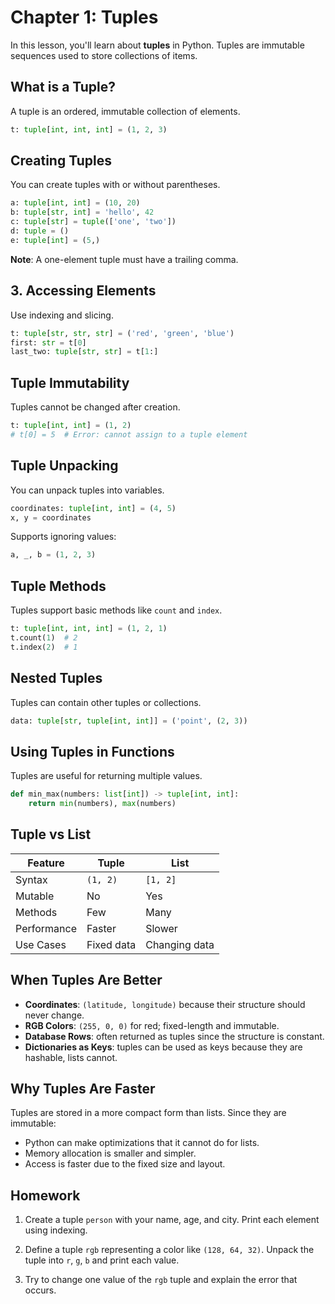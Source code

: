# Chapter 1: Tuples

In this lesson, you'll learn about **tuples** in Python. Tuples are immutable sequences used to store collections of items.


## What is a Tuple?

A tuple is an ordered, immutable collection of elements.

```python
t: tuple[int, int, int] = (1, 2, 3)
```

## Creating Tuples

You can create tuples with or without parentheses.

```python
a: tuple[int, int] = (10, 20)
b: tuple[str, int] = 'hello', 42
c: tuple[str] = tuple(['one', 'two'])
d: tuple = ()
e: tuple[int] = (5,)
```

**Note**: A one-element tuple must have a trailing comma.


## 3. Accessing Elements

Use indexing and slicing.

```python
t: tuple[str, str, str] = ('red', 'green', 'blue')
first: str = t[0]
last_two: tuple[str, str] = t[1:]
```

## Tuple Immutability

Tuples cannot be changed after creation.

```python
t: tuple[int, int] = (1, 2)
# t[0] = 5  # Error: cannot assign to a tuple element
```

## Tuple Unpacking

You can unpack tuples into variables.

```python
coordinates: tuple[int, int] = (4, 5)
x, y = coordinates
```

Supports ignoring values:

```python
a, _, b = (1, 2, 3)
```

## Tuple Methods

Tuples support basic methods like `count` and `index`.

```python
t: tuple[int, int, int] = (1, 2, 1)
t.count(1)  # 2
t.index(2)  # 1
```

## Nested Tuples

Tuples can contain other tuples or collections.

```python
data: tuple[str, tuple[int, int]] = ('point', (2, 3))
```

## Using Tuples in Functions

Tuples are useful for returning multiple values.

```python
def min_max(numbers: list[int]) -> tuple[int, int]:
    return min(numbers), max(numbers)
```

## Tuple vs List

| Feature     | Tuple      | List          |
| ----------- | ---------- | ------------- |
| Syntax      | `(1, 2)`   | `[1, 2]`      |
| Mutable     | No         | Yes           |
| Methods     | Few        | Many          |
| Performance | Faster     | Slower        |
| Use Cases   | Fixed data | Changing data |


## When Tuples Are Better

* **Coordinates**: `(latitude, longitude)` because their structure should never change.
* **RGB Colors**: `(255, 0, 0)` for red; fixed-length and immutable.
* **Database Rows**: often returned as tuples since the structure is constant.
* **Dictionaries as Keys**: tuples can be used as keys because they are hashable, lists cannot.


## Why Tuples Are Faster

Tuples are stored in a more compact form than lists. Since they are immutable:

* Python can make optimizations that it cannot do for lists.
* Memory allocation is smaller and simpler.
* Access is faster due to the fixed size and layout.


## Homework

1. Create a tuple `person` with your name, age, and city. Print each element using indexing.

2. Define a tuple `rgb` representing a color like `(128, 64, 32)`. Unpack the tuple into `r`, `g`, `b` and print each value.

3. Try to change one value of the `rgb` tuple and explain the error that occurs.
